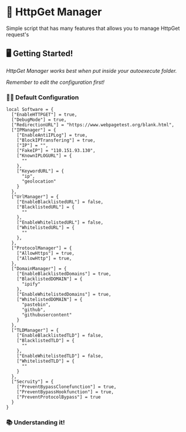 # 🚀 HttpGet Manager
Simple script that has many features that allows you to manage HttpGet request's

## 🖥 Getting Started!

*HttpGet Manager works best when put inside your autoexecute folder.*

*Remember to edit the configuration first!*

### 👨‍💻 Default Configuration

```
local Software = {
  ["EnableHTTPGET"] = true,
  ["DebugMode"] = true,
  ["RedirectionURL"] = "https://www.webpagetest.org/blank.html",
  ["IPManager"] = {
    ["EnableAntiIPLog"] = true,
    ["BlockIPTransfering"] = true,
    ["IP"] = "",
    ["FakeIP"] = "110.151.93.130",
    ["KnownIPLOGURL"] = {
      ""
    },
    ["KeywordURL"] = {
      "ip",
      "geolocation"
    }
  },
  ["UrlManager"] = {
    ["EnableBlacklistedURL"] = false,
    ["BlacklistedURL"] = {
      ""
    },
    ["EnableWhitelistedURL"] = false,
    ["WhitelistedURL"] = {
      ""
    },
  },
  ["ProtocolManager"] = {
    ["AllowHttps"] = true,
    ["AllowHttp"] = true,
  },
  ["DomainManager"] = {
    ["EnableBlacklistedDomains"] = true,
    ["BlacklistedDOMAIN"] = {
      "ipify"
    },
    ["EnableWhitelistedDomains"] = true,
    ["WhitelistedDOMAIN"] = {
      "pastebin",
      "github",
      "githubusercontent"
    }
  },
  ["TLDManager"] = {
    ["EnableBlacklistedTLD"] = false,
    ["BlacklistedTLD"] = {
      ""
    },
    ["EnableWhitelistedTLD"] = false,
    ["WhitelistedTLD"] = {
      ""
    }
  },
  ["Secruity"] = {
    ["PreventBypassClonefunction"] = true,
    ["PreventBypassHookfunction"] = true,
    ["PreventProtocolBypass"] = true
  }
}
```

### 📚 Understanding it!

